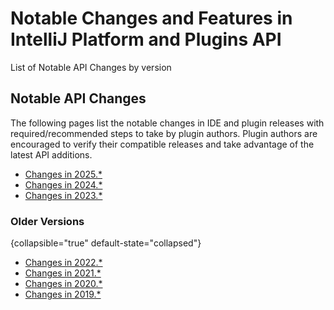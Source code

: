 <!-- Copyright 2000-2025 JetBrains s.r.o. and contributors. Use of this source code is governed by the Apache 2.0 license. -->

# Notable Changes and Features in IntelliJ Platform and Plugins API

<link-summary>List of Notable API Changes by version</link-summary>

<include from="snippets.topic" element-id="subscribeNews"/>

## Notable API Changes

The following pages list the notable changes in IDE and plugin releases with required/recommended steps to take by plugin authors.
Plugin authors are encouraged to verify their compatible releases and take advantage of the latest API additions.

* [Changes in 2025.*](api_notable_list_2025.md)
* [Changes in 2024.*](api_notable_list_2024.md)
* [Changes in 2023.*](api_notable_list_2023.md)

### Older Versions

{collapsible="true" default-state="collapsed"}

* [Changes in 2022.*](api_notable_list_2022.md)
* [Changes in 2021.*](api_notable_list_2021.md)
* [Changes in 2020.*](api_notable_list_2020.md)
* [Changes in 2019.*](api_notable_list_2019.md)
